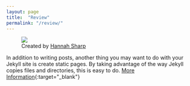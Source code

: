 ```yaml
---
layout: page
title:  "Review"
permalink: "/review/"
---
```


<figure>
    <img src="https://cdn.dribbble.com/users/1073937/screenshots/5036567/waterfall.png" />
    <figcaption>Created by <a href="https://dribbble.com/HannahLizSharp" target="_blank_">Hannah Sharp</a></figcaption>
</figure>

In addition to writing posts, another thing you may want to do with your Jekyll site is create static pages. By taking advantage of the way Jekyll copies files and directories, this is easy to do. [More Information](https://jekyllrb.com/docs/pages/){:target="_blank"}